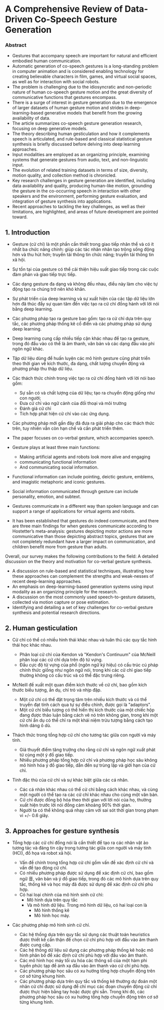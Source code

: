 # A Comprehensive Review of Data-Driven Co-Speech Gesture Generation

### Abstract

- Gestures that accompany speech are important for natural and efficient embodied human communication.
- Automatic generation of co-speech gestures is a long-standing problem in computer animation and is considered enabling technology for creating believable characters in film, games, and virtual social spaces, as well as for interaction with social robots.
- The problem is challenging due to the idiosyncratic and non-periodic nature of human co-speech gesture motion and the great diversity of communicative functions that gestures encompass.
- There is a surge of interest in gesture generation due to the emergence of larger datasets of human gesture motion and strides in deep-learning-based generative models that benefit from the growing availability of data.
- The article summarizes co-speech gesture generation research, focusing on deep generative models.
- The theory describing human gesticulation and how it complements speech is articulated, and rule-based and classical statistical gesture synthesis is briefly discussed before delving into deep learning approaches.
- Input modalities are employed as an organizing principle, examining systems that generate gestures from audio, text, and non-linguistic input.
- The evolution of related training datasets in terms of size, diversity, motion quality, and collection method is chronicled.
- Key research challenges in gesture generation are identified, including data availability and quality, producing human-like motion, grounding the gesture in the co-occurring speech in interaction with other speakers and the environment, performing gesture evaluation, and integration of gesture synthesis into applications.
- Recent approaches to tackling the key challenges, as well as their limitations, are highlighted, and areas of future development are pointed toward.

## 1. Introduction

- Gesture (cử chỉ) là một phần cần thiết trong giao tiếp nhân thể và có ít nhất ba chức năng chính: giúp các tác nhân nhân tạo trông sống động hơn và thu hút hơn; truyền tải thông tin chức năng; truyền tải thông tin xã hội.
- Sự tồn tại của gesture có thể cải thiện hiệu suất giao tiếp trong các cuộc đàm phán và giao tiếp trực tiếp.
- Các dạng gesture đa dạng và không đều nhau, điều này làm cho việc tự động tạo ra chúng trở nên khó khăn.
- Sự phát triển của deep learning và sự xuất hiện của các tập dữ liệu lớn hơn đã thúc đẩy sự quan tâm đến việc tạo ra cử chỉ đồng hành với lời nói bằng deep learning.
- Các phương pháp tạo ra gesture bao gồm: tạo ra cử chỉ dựa trên quy tắc, các phương pháp thống kê cổ điển và các phương pháp sử dụng deep learning.
- Deep learning cung cấp nhiều tiếp cận khác nhau để tạo ra gesture, trong đó đầu vào có thể là âm thanh, văn bản và các dạng đầu vào phi ngôn ngữ khác.
- Tập dữ liệu dùng để huấn luyện các mô hình gesture cũng phát triển theo thời gian về kích thước, đa dạng, chất lượng chuyển động và phương pháp thu thập dữ liệu.
- Các thách thức chính trong việc tạo ra cử chỉ đồng hành với lời nói bao gồm:
  - Sự sẵn có và chất lượng của dữ liệu; tạo ra chuyển động giống như con người;
  - Đưa cử chỉ vào ngữ cảnh của đối thoại và môi trường
  - Đánh giá cử chỉ
  - Tích hợp phát hiện cử chỉ vào các ứng dụng.
- Các phương pháp mới gần đây đã đưa ra giải pháp cho các thách thức trên, tuy nhiên vẫn còn hạn chế và cần phát triển thêm.

- The paper focuses on co-verbal gesture, which accompanies speech.
- Gesture plays at least three main functions:
  - Making artificial agents and robots look more alive and engaging
  - communicating functional information
  - And communicating social information.
- Functional information can include pointing, deictic gesture, emblems, and imagistic metaphoric and iconic gestures.
- Social information communicated through gesture can include personality, emotion, and subtext.
- Gestures communicate in a different way than spoken language and can support a range of applications for virtual agents and robots.
- It has been established that gestures do indeed communicate, and there are three main findings for when gestures communicate according to Hostetter’s meta-analysis: gestures depicting motor actions are more communicative than those depicting abstract topics, gestures that are not completely redundant have a larger impact on communication, and children benefit more from gesture than adults.

Overall, our survey makes the following contributions to the field:
A detailed discussion on the theory and motivation for co-verbal gesture synthesis.

- A discussion on rule-based and statistical techniques, illustrating how these approaches can complement the strengths and weak-nesses of recent deep-learning approaches.
- An emphasis on deep-learning-based generation systems using input modality as an organizing principle for the research.
- A discussion on the most commonly used speech-to-gesture datasets, collected via motion capture or pose estimation.
- Identifying and detailing a set of key challenges for co-verbal gesture synthesis and potential research directions.

## 2. Human gesticulation

- Cử chỉ có thể có nhiều hình thái khác nhau và tuân thủ các quy tắc hình thái học khác nhau.

  - Phân loại cử chỉ của Kendon và "Kendon's Continuum" của McNeill phân loại các cử chỉ dựa trên độ từ vựng.
  - Đầu cực độ từ vựng của phổ (ngôn ngữ ký hiệu) có cấu trúc cú pháp chính thức giống như ngôn ngữ nói, trong khi các cử chỉ giao tiếp thường không có cấu trúc và có thể đặc trưng riêng.

- McNeill đề xuất một quan điểm kích thước về cử chỉ, bao gồm kích thước biểu tượng, ẩn dụ, chỉ trỏ và nhịp đập.

  - Một cử chỉ có thể đặt trọng tâm trên nhiều kích thước và có thể truyền đạt tính cách qua tự sự điều chỉnh, được gọi là "adaptors".
  - Một cử chỉ biểu tượng có thể hiển thị kích thước của một chiếc hộp đang được thảo luận bằng cách vẽ nó trên không gian, trong khi một cử chỉ ẩn dụ có thể chỉ ra một khái niệm trừu tượng bằng cách tạo hình dáng ô dù.

- Thách thức trong tổng hợp cử chỉ cho tương tác giữa con người và máy tính.

  - Giả thuyết điểm tăng trưởng cho rằng cử chỉ và ngôn ngữ xuất phát từ cùng một ý đồ giao tiếp.
  - Nhiều phương pháp tổng hợp cử chỉ và phương pháp học sâu không mô hình hóa ý đồ giao tiếp, dẫn đến sự trùng lặp và giới hạn của cử chỉ.

- Tính đặc thù của cử chỉ và sự khác biệt giữa các cá nhân.
  - Các cá nhân khác nhau có thể cử chỉ bằng cách khác nhau, và cùng một người có thể tạo ra các cử chỉ khác nhau cho cùng một văn bản.
  - Cử chỉ được đồng bộ hóa theo thời gian với lời nói của họ, thường xuất hiện trước lời nói đồng cảm khoảng 90% thời gian.
  - Người ta có thể không quá nhạy cảm với sai sót thời gian trong phạm vi +/- 0.6 giây.

## 3. Approaches for gesture synthesis

- Tổng hợp các cử chỉ đồng nói là cần thiết để tạo ra các nhân vật ảo tương tác và đáng tin cậy trong tương tác giữa con người và máy tính (HCI), đồ họa và robot xã hội.

  - Vấn đề chính trong tổng hợp cử chỉ gồm vấn đề xác định cử chỉ và vấn đề tạo động cử chỉ.
  - Có nhiều phương pháp được sử dụng để xác định cử chỉ, bao gồm ngữ 音, văn bản và ý đồ giao tiếp, trong đó các mô hình dựa trên quy tắc, thống kê và học máy đã được sử dụng để xác định cử chỉ phù hợp.
  - Có hai loại chính của mô hình sinh cử chỉ:
    - Mô hình dựa trên quy tắc
    - Và mô hình dữ liệu. Trong mô hình dữ liệu, có hai loại con là
      - Mô hình thống kê
      - Mô hình học máy.

- Các phương pháp mô hình sinh cử chỉ.

  - Các hệ thống dựa trên quy tắc sử dụng các thuật toán heuristics được thiết kế cẩn thận để chọn cử chỉ phù hợp với đầu vào âm thanh được cung cấp.
  - Các hệ thống dữ liệu sử dụng các phương pháp thống kê hoặc mô hình phân bố để xác định cử chỉ phù hợp với đầu vào âm thanh.
  - Các mô hình học máy tối ưu hóa các thông số của một hàm phi tuyến phức tạp để ánh xạ đầu vào âm thanh vào cử chỉ phù hợp.
  - Các phương pháp học sâu có xu hướng tổng hợp chuyển động trên cơ sở từng khung hình.
  - Các phương pháp dựa trên quy tắc và thống kê thường dự đoán một nhãn cử chỉ được sử dụng để chỉ mục các đoạn chuyển động cử chỉ được thực hiện bằng tay hoặc được ghi sẵn. Trong khi đó, các phương pháp học sâu có xu hướng tổng hợp chuyển động trên cơ sở từng khung hình.

